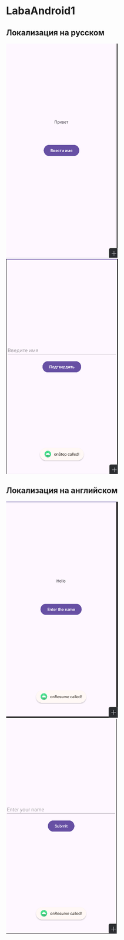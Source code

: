 # LabaAndroid1


## Локализация на русском

![img.png](images/img.png)
![img_1.png](images/img_1.png)

## Локализация на английском

![img_2.png](images/img_2.png)
![img_3.png](images/img_3.png)